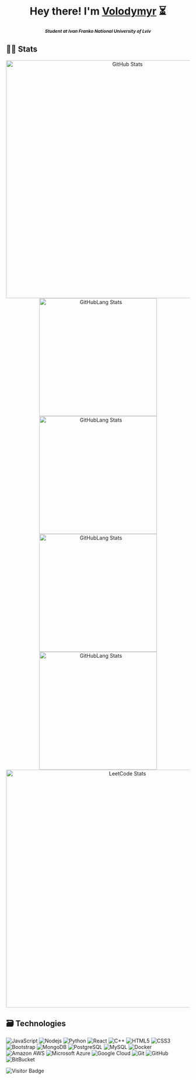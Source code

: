 <div>
  <h1 align='center'>Hey there! I'm <a href="https://github.com/vsh51/vsh51">Volodymyr</a> ⏳</h1>
  <h5 align="center" style="font-size: 12px;"><i>Student at Ivan Franko National University of Lviv</i></h5>
</div>

<h2>🐱‍👤 Stats </h2>
<div align="center">
  <img width="650px" src="https://github-profile-summary-cards.vercel.app/api/cards/profile-details?username=vsh51" alt="GitHub Stats"/>
  </br>
  <img width="322px" src="https://github-profile-summary-cards.vercel.app/api/cards/most-commit-language?username=vsh51" alt="GitHubLang Stats"/>
  <img width="322px" src="https://github-profile-summary-cards.vercel.app/api/cards/repos-per-language?username=vsh51" alt="GitHubLang Stats"/>
  </br>
  <img width="322px" src="https://github-profile-summary-cards.vercel.app/api/cards/stats?username=vsh51" alt="GitHubLang Stats"/>
  <img width="322px" src="https://github-profile-summary-cards.vercel.app/api/cards/productive-time?username=vsh51" alt="GitHubLang Stats"/>
  </br>
  <img width="650px" src="https://leetcard.jacoblin.cool/vsh51?font=Karma" alt="LeetCode Stats"/>
</div>

<h2>🗃️ Technologies </h2>

![JavaScript](https://img.shields.io/badge/-JavaScript-black?style=flat-square&logo=javascript)
![Nodejs](https://img.shields.io/badge/-Nodejs-black?style=flat-square&logo=Node.js)
![Python](https://img.shields.io/badge/-Python-black?style=flat-square&logo=Python)
![React](https://img.shields.io/badge/-React-black?style=flat-square&logo=react)
![C++](https://img.shields.io/badge/-C++-00599C?style=flat-square&logo=c)
![HTML5](https://img.shields.io/badge/-HTML5-E34F26?style=flat-square&logo=html5&logoColor=white)
![CSS3](https://img.shields.io/badge/-CSS3-1572B6?style=flat-square&logo=css3)
![Bootstrap](https://img.shields.io/badge/-Bootstrap-563D7C?style=flat-square&logo=bootstrap)
![MongoDB](https://img.shields.io/badge/-MongoDB-black?style=flat-square&logo=mongodb)
![PostgreSQL](https://img.shields.io/badge/-PostgreSQL-336791?style=flat-square&logo=postgresql)
![MySQL](https://img.shields.io/badge/-MySQL-black?style=flat-square&logo=mysql)
![Docker](https://img.shields.io/badge/-Docker-black?style=flat-square&logo=docker)
![Amazon AWS](https://img.shields.io/badge/Amazon%20AWS-232F3E?style=flat-square&logo=amazon-aws)
![Microsoft Azure](https://img.shields.io/badge/Microsoft%20Azure-232F7E?style=flat-square&logo=microsoft-azure)
![Google Cloud](https://img.shields.io/badge/Google%20Cloud-black?style=flat-square&logo=google-cloud)
![Git](https://img.shields.io/badge/-Git-black?style=flat-square&logo=git)
![GitHub](https://img.shields.io/badge/-GitHub-181717?style=flat-square&logo=github)
![BitBucket](https://img.shields.io/badge/-BitBucket-darkblue?style=flat-square&logo=bitbucket)

![Visitor Badge](https://visitor-badge.laobi.icu/badge?page_id=vsh51.vsh51)
